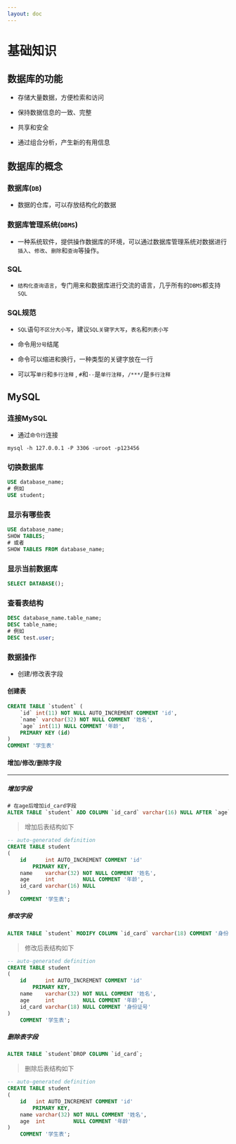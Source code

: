 ```yaml
---
layout: doc
---
```


# 基础知识

## 数据库的功能

- 存储大量数据，方便检索和访问

- 保持数据信息的一致、完整
- 共享和安全
- 通过组合分析，产生新的有用信息

## 数据库的概念

### 数据库(`DB`)

- 数据的仓库，可以存放结构化的数据

### 数据库管理系统(`DBMS`)

- 一种系统软件，提供操作数据库的环境，可以通过数据库管理系统对数据进行`插入`、`修改`、`删除`和`查询`等操作。


### SQL

- `结构化查询语言`，专门用来和数据库进行交流的语言，几乎所有的`DBMS`都支持`SQL`


### SQL规范

- `SQL`语句`不区分大小写`，建议`SQL关键字大写`，`表名`和`列表小写`

- 命令用`分号`结尾

- 命令可以缩进和换行，一种类型的关键字放在一行
- 可以写`单行`和`多行注释` , `#`和`--`是`单行注释`，`/***/`是`多行注释`

## MySQL

### 连接MySQL

- 通过`命令行`连接

```shell
mysql -h 127.0.0.1 -P 3306 -uroot -p123456
```

### 切换数据库

```SQL
USE database_name;
# 例如
USE student;
```

### 显示有哪些表

```SQL
USE database_name;
SHOW TABLES;
# 或者
SHOW TABLES FROM database_name;
```

### 显示当前数据库

```SQL
SELECT DATABASE();
```

### 查看表结构

```SQL
DESC database_name.table_name;
DESC table_name;
# 例如
DESC test.user;
```

### 数据操作

- 创建/修改表字段

#### 创建表

```SQL
CREATE TABLE `student` (
    `id` int(11) NOT NULL AUTO_INCREMENT COMMENT 'id',
    `name` varchar(32) NOT NULL COMMENT '姓名',
    `age` int(11) NULL COMMENT '年龄',
    PRIMARY KEY (id)
)
COMMENT '学生表'
```

#### 增加/修改/删除字段
------
##### 增加字段

```SQL
# 在age后增加id_card字段
ALTER TABLE `student` ADD COLUMN `id_card` varchar(16) NULL AFTER `age`; 
```

> 增加后表结构如下

```SQL
-- auto-generated definition
CREATE TABLE student
(
    id      int AUTO_INCREMENT COMMENT 'id'
        PRIMARY KEY,
    name    varchar(32) NOT NULL COMMENT '姓名',
    age     int         NULL COMMENT '年龄',
    id_card varchar(16) NULL
)
    COMMENT '学生表';
```

##### 修改字段

```SQL
ALTER TABLE `student` MODIFY COLUMN `id_card` varchar(18) COMMENT '身份证号';
```

> 修改后表结构如下

```SQL
-- auto-generated definition
CREATE TABLE student
(
    id      int AUTO_INCREMENT COMMENT 'id'
        PRIMARY KEY,
    name    varchar(32) NOT NULL COMMENT '姓名',
    age     int         NULL COMMENT '年龄',
    id_card varchar(18) NULL COMMENT '身份证号'
)
    COMMENT '学生表';
```

##### 删除表字段

```SQL
ALTER TABLE `student`DROP COLUMN `id_card`;
```

> 删除后表结构如下

```SQL
-- auto-generated definition
CREATE TABLE student
(
    id   int AUTO_INCREMENT COMMENT 'id'
        PRIMARY KEY,
    name varchar(32) NOT NULL COMMENT '姓名',
    age  int         NULL COMMENT '年龄'
)
    COMMENT '学生表';
```
